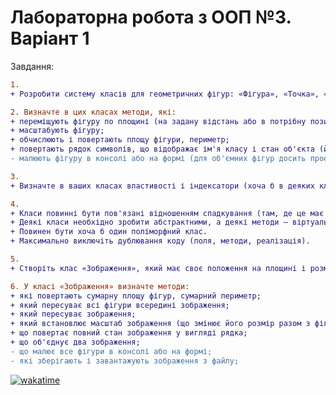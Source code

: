 # Лабораторна робота з ООП №3. Варіант 1
Завдання:

```diff
1.
+ Розробити систему класів для геометричних фігур: «Фігура», «Точка», «Коло» «Коло зафарбоване», «Еліпс», «Конус», «Усічений конус».

2. Визначте в цих класах методи, які:
+ переміщують фігуру по площині (на задану відстань або в потрібну позицію);
+ масштабують фігуру;
+ обчислюють і повертають площу фігури, периметр;
+ повертають рядок символів, що відображає ім'я класу і стан об'єкта (його основні характеристики);
- малюють фігуру в консолі або на формі (для об'ємних фігур досить проекції, наприклад, ізометричної або діметріческой);

3.
+ Визначте в ваших класах властивості і індексатори (хоча б в деяких класах).

4.
+ Класи повинні бути пов'язані відношенням спадкування (там, де це має сенс).
+ Деякі класи необхідно зробити абстрактними, а деякі методи – віртуальними.
+ Повинен бути хоча б один поліморфний клас.
+ Максимально виключіть дублювання коду (поля, методи, реалізація).

5.
+ Створіть клас «Зображення», який має своє положення на площині і розмір, та володіє колекцією різних фігур. Елементами колекції можна буде зробити базовий поліморфний клас (таким чином, в одній колекції можна буде зберегти всі фігури зображення).

6. У класі «Зображення» визначте методи: 
+ які повертають сумарну площу фігур, сумарний периметр; 
+ який пересуває всі фігури всередині зображення; 
+ який пересуває зображення; 
+ який встановлює масштаб зображення (що змінює його розмір разом з фігурами зі збереженням пропорцій); 
+ що повертає повний стан зображення у вигляді рядка; 
+ що об'єднує два зображення;
- що малює все фігури в консолі або на формі; 
- які зберігають і завантажують зображення з файлу; 
```

[![wakatime](https://wakatime.com/badge/user/a995924e-72c2-4d7b-9983-240ede99d1e3/project/5e058a69-8c12-4f5b-bae2-037adde9493d.svg)](https://wakatime.com/badge/user/a995924e-72c2-4d7b-9983-240ede99d1e3/project/5e058a69-8c12-4f5b-bae2-037adde9493d)
